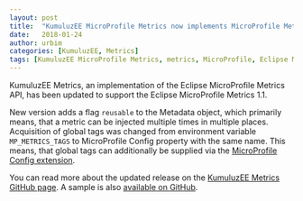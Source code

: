 ```yaml
---
layout: post
title:  "KumuluzEE MicroProfile Metrics now implements MicroProfile Metrics 1.1"
date:   2018-01-24
author: urbim
categories: [KumuluzEE, Metrics]
tags: [KumuluzEE MicroProfile Metrics, metrics, MicroProfile, Eclipse MicroProfile]
---
```


KumuluzEE Metrics, an implementation of the Eclipse MicroProfile Metrics API, has been updated to support the Eclipse
MicroProfile Metrics 1.1.

New version adds a flag `reusable` to the Metadata object, which primarily means, that a metric can be injected multiple
times in multiple places. Acquisition of global tags was changed from environment variable `MP_METRICS_TAGS` to
MicroProfile Config property with the same name. This means, that global tags can additionally be supplied via the
[MicroProfile Config extension](https://github.com/kumuluz/kumuluzee-config-mp).

<!--more-->

You can read more about the updated release on the
[KumuluzEE Metrics GitHub page](https://github.com/kumuluz/kumuluzee-metrics).
A sample is also [available on GitHub](https://github.com/kumuluz/kumuluzee-samples/tree/master/kumuluzee-metrics).
